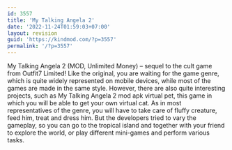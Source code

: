```yaml
---
id: 3557
title: 'My Talking Angela 2'
date: '2022-11-24T01:59:03+07:00'
layout: revision
guid: 'https://kindmod.com/?p=3557'
permalink: '/?p=3557'
---
```


My Talking Angela 2 (MOD, Unlimited Money) – sequel to the cult game from Outfit7 Limited! Like the original, you are waiting for the game genre, which is quite widely represented on mobile devices, while most of the games are made in the same style. However, there are also quite interesting projects, such as My Talking Angela 2 mod apk virtual pet, this game in which you will be able to get your own virtual cat. As in most representatives of the genre, you will have to take care of fluffy creature, feed him, treat and dress him. But the developers tried to vary the gameplay, so you can go to the tropical island and together with your friend to explore the world, or play different mini-games and perform various tasks.